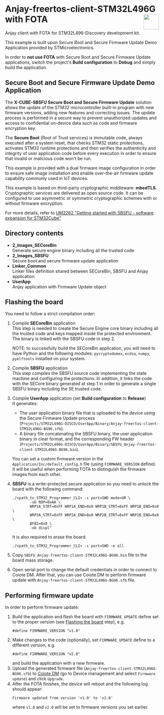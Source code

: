 # Anjay-freertos-client-STM32L496G with FOTA [<img align="right" height="50px" src="https://avsystem.github.io/Anjay-doc/_images/avsystem_logo.png">](http://www.avsystem.com/)

Anjay client with FOTA for STM32L496-Discovery development kit.

This example is built upon Secure Boot and Secure Firmware Update Demo Application provided by STMicroelectronics.

In order to **not use FOTA** with Secure Boot and Secure Firmware Update applications, switch the project's
**Build configuration** to **Debug** and simply build the application.

## Secure Boot and Secure Firmware Update Demo Application

The **X-CUBE-SBSFU Secure Boot and Secure Firmware Update** solution allows the update of the STM32 microcontroller built-in
program with new firmware versions, adding new features and correcting issues. The update process is performed
in a secure way to prevent unauthorized updates and access to confidential on-device data such as code and
firmware encryption key.

The **Secure Boot** (Root of Trust services) is immutable code, always executed after a system reset, that checks STM32
static protections, activates STM32 runtime protections and then verifies the authenticity and integrity of user
application code before every execution in order to ensure that invalid or malicious code won't be run.

This example is provided with a dual firmware image configuration in order to ensure safe image installation and enable over-the-air firmware update capability commonly used in IoT devices.

This example is based on third-party cryptographic middleware: **mbedTLS**.
Cryptographic services are delivered as open source code. It can be configured to use asymmetric or symmetric
cryptographic schemes with or without firmware encryption.

For more details, refer to [UM2262 "Getting started with SBSFU - software expansion for STM32Cube"](https://www.st.com/resource/en/user_manual/um2262-getting-started-with-the-xcubesbsfu-stm32cube-expansion-package-stmicroelectronics.pdf)

## Directory contents

- **2_Images_SECoreBin**<br/>
  Generate secure engine binary including all the trusted code
- **2_Images_SBSFU**<br/>
  Secure boot and secure firmware update application
- **Linker_Common**<br/>
  Linker files definition shared between SECoreBin, SBSFU and Anjay application
- **UserApp**<br/>
  Anjay application with Firmware Update object

## Flashing the board

You need to follow a strict compilation order:

1. Compile **SECoreBin** application<br/>
   This step is needed to create the Secure Engine core binary including all the trusted code and keys mapped inside
   the protected environment. The binary is linked with the SBSFU code in step 2.

   NOTE: to successfully build the SECoreBin application, you will need to have Python and the following modules: `pycryptodomex`, `ecdsa`, `numpy`, `pyelftools` installed on your system.

1. Compile **SBSFU** application<br/>
   This step compiles the SBSFU source code implementing the state machine and configuring the protections. In addition,
   it links the code with the SECore binary generated at step 1 in order to generate a single SBSFU binary including the
   SE trusted code.
1. Compile **UserApp** application (set **Build configuration** to **Release**)<br/>
   It generates:<br/>
   - The user application binary file that is uploaded to the device using the Secure Firmware Update process <br/>
     (`Projects/STM32L496G-DISCO/UserApp/Binary/Anjay-freertos-client-STM32L496G-BG96.sfb`).
   - A binary file concatenating the SBSFU binary, the user application binary in clear format, and the corresponding
     FW header <br/>
     (`Projects/STM32L496G-DISCO/UserApp/Binary/SBSFU_Anjay-freertos-client-STM32L496G-BG96.bin`).

   You can set a custom firmware version in the `Application/Inc/default_config.h` file (using `FIRMWARE_VERSION` define).
   It will be useful when performing FOTA to distinguish the firmware images from each other.
1. **SBSFU** is a write-protected secure application so you need to unlock the board with the following command:
    ```
    ./<path_to_STM32_Programmer_CLI> -c port=SWD mode=UR \
            -ob RDP=0xAA \
            WRP1A_STRT=0xFF WRP1A_END=0x0 WRP1B_STRT=0xFF WRP1B_END=0x0 \
            WRP2A_STRT=0xFF WRP2A_END=0x0 WRP2B_STRT=0xFF WRP2B_END=0x0 \
            BFB2=0x0 \
            -ob displ"
    ```
    It is also required to erase the board:
    ```
    ./<path_to_STM32_Programmer_CLI> -c port=SWD -e all
    ```
1. Copy `SBSFU_Anjay-freertos-client-STM32L496G-BG96.bin` file to the board mass storage.
1. Open serial port to change the default credentials in order to connect to Coiote DM.
   After that, you can use Coiote DM to perform firmware update with `Anjay-freertos-client-STM32L496G-BG96.sfb` file.

## Performing firmware update

In order to perform firmware update:

1. Build the application and flash the board with `FIRMWARE_UPDATE` define set to the proper version (see [Flashing the board](#Flashing-the-board) step), e.g.
    ```
    #define FIRMWARE_VERSION "v1.0"
    ```
1. Make changes to the code (optionally), set `FIRMWARE_UPDATE` define to a different version, e.g.
    ```
    #define FIRMWARE_VERSION "v2.0"
    ```
    and build the application with a new firmware.
1. Upload the generated firmware file (`Anjay-freertos-client-STM32L496G-BG96.sfb`) to [Coiote DM](https://eu.iot.avsystem.cloud) (go to Device management and select `Firmware update`) and click `Upgrade`.
1. After the FOTA finishes, the device will reboot and the following log should appear:
    ```
    Firmware updated from version 'v1.0' to 'v2.0'
    ```
    where `v1.0` and `v2.0` will be set to firmware versions you set earlier.
